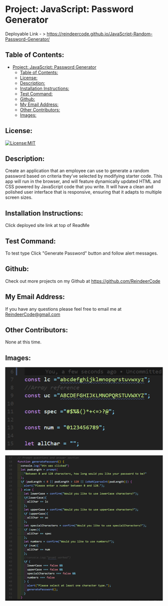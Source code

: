 # Project: JavaScript: Password Generator

  Deployable Link - >  https://reindeercode.github.io/JavaScript-Random-Password-Generator/


## Table of Contents: 
- [Project: JavaScript: Password Generator](#project-javascript-password-generator)
  - [Table of Contents:](#table-of-contents)
  - [License:](#license)
  - [Description:](#description)
  - [Installation Instructions:](#installation-instructions)
  - [Test Command:](#test-command)
  - [Github:](#github)
  - [My Email Address:](#my-email-address)
  - [Other Contributors:](#other-contributors)
  - [Images:](#images)

## License:
[![License:MIT](https://img.shields.io/badge/License-MIT-yellow.svg)](https://opensource.org/licenses/MIT)

## Description:
Create an application that an employee can use to generate a random password based on criteria they’ve selected by modifying starter code. This app will run in the browser, and will feature dynamically updated HTML and CSS powered by JavaScript code that you write. It will have a clean and polished user interface that is responsive, ensuring that it adapts to multiple screen sizes.


## Installation Instructions: 
Click deployed site link at top of ReadMe

## Test Command: 
To test type Click "Generate Password" button and follow alert messages. 

## Github: 
Check out more projects on my Github at https://github.com/ReindeerCode

## My Email Address:
If you have any questions please feel free to email me at ReindeerCode@gmail.com

## Other Contributors:
None at this time.

## Images:
![Project Screenshot](./Assets/strings.png)

![Project Screenshot](./Assets/promts.png)
